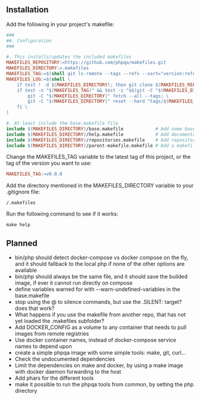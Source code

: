 ## Installation
        
Add the following in your project's makefile:

```makefile
###
##. Configuration
###

#. This installs/updates the included makefiles
MAKEFILES_REPOSITORY:=https://github.com/phpqa/makefiles.git
MAKEFILES_DIRECTORY:=.makefiles
MAKEFILES_TAG:=$(shell git ls-remote --tags --refs --sort="version:refname" "$(MAKEFILES_REPOSITORY)" "v*.*.*" | tail -n 1 | awk -F/ '{ print $$3 }')
MAKEFILES_LOG:=$(shell \
	if test ! -d $(MAKEFILES_DIRECTORY); then git clone $(MAKEFILES_REPOSITORY) "$(MAKEFILES_DIRECTORY)"; fi; \
	if test -n "$(MAKEFILES_TAG)" && test -z "$$(git -C "$(MAKEFILES_DIRECTORY)" --no-pager describe --always --dirty | grep "^$(MAKEFILES_TAG)")"; then \
		git -C "$(MAKEFILES_DIRECTORY)" fetch --all --tags; \
		git -C "$(MAKEFILES_DIRECTORY)" reset --hard "tags/$(MAKEFILES_TAG)"; \
	fi \
)

#. At least include the base.makefile file
include $(MAKEFILES_DIRECTORY)/base.makefile            # Add some base functionality
include $(MAKEFILES_DIRECTORY)/help.makefile            # Add documentation automatically
include $(MAKEFILES_DIRECTORY)/repositories.makefile    # Add repository management
include $(MAKEFILES_DIRECTORY)/parent-makefile.makefile # Add a makefile to the parent directory to redirect
```

Change the MAKEFILES_TAG variable to the latest tag of this project, or the tag of the version you want to use:

```makefile
MAKEFILES_TAG:=v0.0.0
```

Add the directory mentioned in the MAKEFILES_DIRECTORY variable to your .gitignore file:

```.gitignore
/.makefiles
```

Run the following command to see if it works:

```shell
make help
```

## Planned

- bin/php should detect docker-compose vs docker compose on the fly, and it should fallback to the local php if none of the other options are available
- bin/php should always be the same file, and it should save the builded image, if ever it cannot run directly on compose
- define variables warned for with --warn-undefined-variables in the base.makefile
- stop using the @ to silence commands, but use the .SILENT: target? does that work?
- What happens if you use the makefile from another repo, that has not yet loaded the .makefiles subfolder?
- Add DOCKER_CONFIG as a volume to any container that needs to pull images from remote registries
- Use docker container names, instead of docker-compose service names to depend upon
- create a simple phpqa image with some simple tools: make, git, curl...
- Check the undocumented dependencies
- Limit the dependencies on make and docker, by using a make image with docker daemon forwarding to the host
- Add phars for the different tools
- make it possible to run the phpqa tools from common, by setting the php directory

